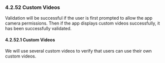 ### 4.2.52 Custom Videos

Validation will be successful if the user is first prompted to allow the app camera permissions.
Then if the app displays custom videos successfully, it has been successfully validated.

#### 4.2.52.1 Custom Videos

We will use several custom videos to verify that users can use their own custom videos.

